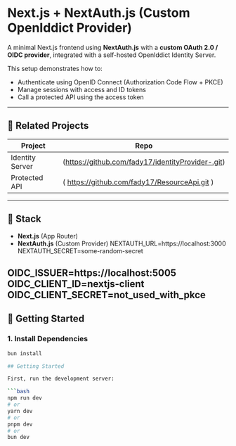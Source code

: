 # Next.js + NextAuth.js (Custom OpenIddict Provider)

A minimal Next.js frontend using **NextAuth.js** with a **custom OAuth 2.0 / OIDC provider**, integrated with a self-hosted OpenIddict Identity Server.

This setup demonstrates how to:

- Authenticate using OpenID Connect (Authorization Code Flow + PKCE)
- Manage sessions with access and ID tokens
- Call a protected API using the access token

---

## 🔗 Related Projects

| Project         | Repo                                                                 |
|----------------|----------------------------------------------------------------------|
| Identity Server | (https://github.com/fady17/identityProvider-.git)|
| Protected API   | ( https://github.com/fady17/ResourceApi.git ) |

---

## 🧱 Stack

- **Next.js** (App Router)
- **NextAuth.js** (Custom Provider)
NEXTAUTH_URL=https://localhost:3000
NEXTAUTH_SECRET=some-random-secret

OIDC_ISSUER=https://localhost:5005
OIDC_CLIENT_ID=nextjs-client
OIDC_CLIENT_SECRET=not_used_with_pkce
---

## 🚀 Getting Started

### 1. Install Dependencies

```bash
bun install

## Getting Started

First, run the development server:

```bash
npm run dev
# or
yarn dev
# or
pnpm dev
# or
bun dev
```

